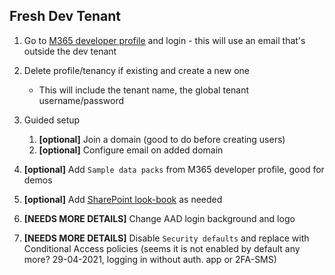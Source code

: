 ## Fresh Dev Tenant

1. Go to [M365 developer profile](https://developer.microsoft.com/en-us/microsoft-365/profile) and login - this will use an email that's outside the dev tenant

1. Delete profile/tenancy if existing and create a new one
   - This will include the tenant name, the global tenant username/password
1. Guided setup
   1. **[optional]** Join a domain (good to do before creating users)
   1. **[optional]** Configure email on added domain
1. **[optional]** Add `Sample data packs` from M365 developer profile, good for demos
1. **[optional]** Add [SharePoint look-book](https://lookbook.microsoft.com/) as needed
1. **[NEEDS MORE DETAILS]** Change AAD login background and logo
1. **[NEEDS MORE DETAILS]** Disable `Security defaults` and replace with Conditional Access policies (seems it is not enabled by default any more? 29-04-2021, logging in without auth. app or 2FA-SMS)

